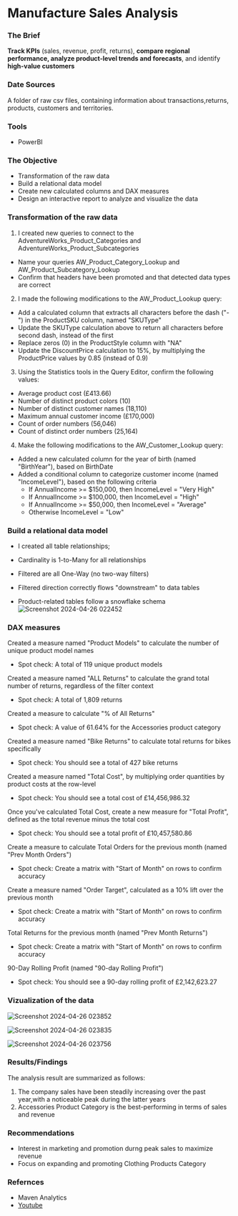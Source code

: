 # Manufacture Sales Analysis


### The Brief
**Track KPIs** (sales, revenue, profit, returns), **compare regional performance, analyze product-level trends and forecasts**, and identify **high-value customers**

### Date Sources
A folder of raw csv files, containing information about transactions,returns, products, customers and territories.

### Tools
  - PowerBI

### The Objective
  - Transformation of the raw data
  - Build a relational data model
  - Create new calculated columns and DAX measures
  - Design an interactive report to analyze and visualize the data

### Transformation of the raw data
1. I created new queries to connect to the AdventureWorks_Product_Categories and AdventureWorks_Product_Subcategories 

  - Name your queries AW_Product_Category_Lookup and AW_Product_Subcategory_Lookup 
  - Confirm that headers have been promoted and that detected data types are correct 

 2. I made the following modifications to the AW_Product_Lookup query:

  - Add a calculated column that extracts all characters before the dash ("-") in the ProductSKU column, named "SKUType" 
  - Update the SKUType calculation above to return all characters before second dash, instead of the first 
  - Replace zeros (0) in the ProductStyle column with "NA" 
  - Update the DiscountPrice calculation to 15%, by multiplying the ProductPrice values by 0.85 (instead of 0.9) 
   
3. Using the Statistics tools in the Query Editor, confirm the following values:

  - Average product cost (£413.66) 
  - Number of distinct product colors (10) 
  - Number of distinct customer names (18,110) 
  - Maximum annual customer income (£170,000) 
  - Count of order numbers (56,046)
  - Count of distinct order numbers (25,164) 

4. Make the following modifications to the AW_Customer_Lookup query:

  - Added a new calculated column for the year of birth (named "BirthYear"), based on BirthDate 
  - Added a conditional column to categorize customer income (named "IncomeLevel"), based on the following criteria 
      - If AnnualIncome >= $150,000, then IncomeLevel = "Very High"
      - If AnnualIncome >= $100,000, then IncomeLevel = "High"
      - If AnnualIncome >= $50,000, then IncomeLevel = "Average"
      - Otherwise IncomeLevel = "Low"
   
  ### Build a relational data model
- I created all table relationships;

- Cardinality is 1-to-Many for all relationships 
- Filtered are all One-Way (no two-way filters) 
- Filtered direction correctly flows "downstream" to data tables
- Product-related tables follow a snowflake schema
![Screenshot 2024-04-26 022452](https://github.com/teeceeNoUsername/Adventure_works/assets/64446759/cd653193-685f-4f12-8aa3-8e351791ed33)

###  DAX measures
Created a measure named "Product Models" to calculate the number of unique product model names

- Spot check: A total of 119 unique product models

Created a measure named "ALL Returns" to calculate the grand total number of returns, regardless of the filter context 

- Spot check: A total of 1,809 returns

Created a measure to calculate "% of All Returns" 

- Spot check: A value of 61.64% for the Accessories product category

Created a measure named "Bike Returns" to calculate total returns for bikes specifically 

- Spot check: You should see a total of 427 bike returns

Created a measure named "Total Cost", by multiplying order quantities by product costs at the row-level

- Spot check: You should see a total cost of £14,456,986.32

Once you've calculated Total Cost, create a new measure for "Total Profit", defined as the total revenue minus the total cost 

- Spot check: You should see a total profit of £10,457,580.86

Create a measure to calculate Total Orders for the previous month (named "Prev Month Orders") 

- Spot check: Create a matrix with "Start of Month" on rows to confirm accuracy

Create a measure named "Order Target", calculated as a 10% lift over the previous month 

- Spot check: Create a matrix with "Start of Month" on rows to confirm accuracy

Total Returns for the previous month (named "Prev Month Returns")

- Spot check: Create a matrix with "Start of Month" on rows to confirm accuracy

90-Day Rolling Profit (named "90-day Rolling Profit") 

- Spot check: You should see a 90-day rolling profit of £2,142,623.27


### Vizualization of the data
![Screenshot 2024-04-26 023852](https://github.com/teeceeNoUsername/Adventure_works/assets/64446759/cd6032cf-c1a8-4aab-b9a2-34c48a2b5fec)

![Screenshot 2024-04-26 023835](https://github.com/teeceeNoUsername/Adventure_works/assets/64446759/f98c78f8-fcc7-4b49-9366-fb91be10c448)

![Screenshot 2024-04-26 023756](https://github.com/teeceeNoUsername/Adventure_works/assets/64446759/be5621df-df8b-4459-ac86-50b18e3aaaff)

### Results/Findings
The analysis result are summarized as follows:
1. The company sales have been steadily increasing over the past year,with a noticeable peak during the latter years
2. Accessories Product Category is the best-performing in terms of sales and revenue

### Recommendations

- Interest in marketing and promotion durng peak sales to maximize revenue
- Focus on expanding and promoting Clothing Products Category

### Refernces
- Maven Analytics
- [Youtube](http://youtube.com)


